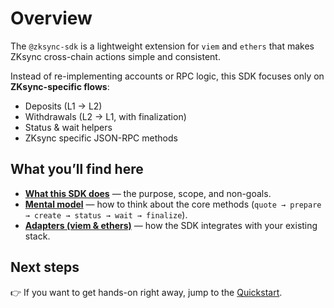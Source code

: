 # Overview

The `@zksync-sdk` is a lightweight extension for `viem` and `ethers` that makes ZKsync cross-chain actions simple and consistent.

Instead of re-implementing accounts or RPC logic, this SDK focuses only on **ZKsync-specific flows**:

- Deposits (L1 → L2)
- Withdrawals (L2 → L1, with finalization)
- Status & wait helpers
- ZKsync specific JSON-RPC methods

## What you’ll find here

- [**What this SDK does**](what-it-does.md) — the purpose, scope, and non-goals.
- [**Mental model**](mental-model.md) — how to think about the core methods (`quote → prepare → create → status → wait → finalize`).
- [**Adapters (viem & ethers)**](adapters.md) — how the SDK integrates with your existing stack.

## Next steps

👉 If you want to get hands-on right away, jump to the [Quickstart](../quickstart/index.md).
